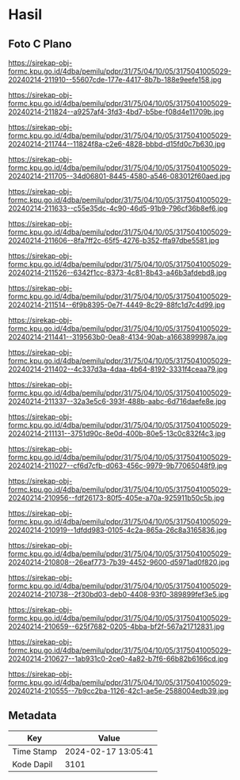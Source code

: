 # Hasil

## Foto C Plano

https://sirekap-obj-formc.kpu.go.id/4dba/pemilu/pdpr/31/75/04/10/05/3175041005029-20240214-211910--55607cde-177e-4417-8b7b-188e9eefe158.jpg

https://sirekap-obj-formc.kpu.go.id/4dba/pemilu/pdpr/31/75/04/10/05/3175041005029-20240214-211824--a9257af4-3fd3-4bd7-b5be-f08d4e11709b.jpg

https://sirekap-obj-formc.kpu.go.id/4dba/pemilu/pdpr/31/75/04/10/05/3175041005029-20240214-211744--11824f8a-c2e6-4828-bbbd-d15fd0c7b630.jpg

https://sirekap-obj-formc.kpu.go.id/4dba/pemilu/pdpr/31/75/04/10/05/3175041005029-20240214-211705--34d06801-8445-4580-a546-083012f60aed.jpg

https://sirekap-obj-formc.kpu.go.id/4dba/pemilu/pdpr/31/75/04/10/05/3175041005029-20240214-211633--c55e35dc-4c90-46d5-91b9-796cf36b8ef6.jpg

https://sirekap-obj-formc.kpu.go.id/4dba/pemilu/pdpr/31/75/04/10/05/3175041005029-20240214-211606--8fa7ff2c-65f5-4276-b352-ffa97dbe5581.jpg

https://sirekap-obj-formc.kpu.go.id/4dba/pemilu/pdpr/31/75/04/10/05/3175041005029-20240214-211526--6342f1cc-8373-4c81-8b43-a46b3afdebd8.jpg

https://sirekap-obj-formc.kpu.go.id/4dba/pemilu/pdpr/31/75/04/10/05/3175041005029-20240214-211514--6f9b8395-0e7f-4449-8c29-88fc1d7c4d99.jpg

https://sirekap-obj-formc.kpu.go.id/4dba/pemilu/pdpr/31/75/04/10/05/3175041005029-20240214-211441--319563b0-0ea8-4134-90ab-a1663899987a.jpg

https://sirekap-obj-formc.kpu.go.id/4dba/pemilu/pdpr/31/75/04/10/05/3175041005029-20240214-211402--4c337d3a-4daa-4b64-8192-3331f4ceaa79.jpg

https://sirekap-obj-formc.kpu.go.id/4dba/pemilu/pdpr/31/75/04/10/05/3175041005029-20240214-211337--32a3e5c6-393f-488b-aabc-6d716daefe8e.jpg

https://sirekap-obj-formc.kpu.go.id/4dba/pemilu/pdpr/31/75/04/10/05/3175041005029-20240214-211131--3751d90c-8e0d-400b-80e5-13c0c832f4c3.jpg

https://sirekap-obj-formc.kpu.go.id/4dba/pemilu/pdpr/31/75/04/10/05/3175041005029-20240214-211027--cf6d7cfb-d063-456c-9979-9b77065048f9.jpg

https://sirekap-obj-formc.kpu.go.id/4dba/pemilu/pdpr/31/75/04/10/05/3175041005029-20240214-210956--fdf26173-80f5-405e-a70a-925911b50c5b.jpg

https://sirekap-obj-formc.kpu.go.id/4dba/pemilu/pdpr/31/75/04/10/05/3175041005029-20240214-210919--1dfdd983-0105-4c2a-865a-26c8a3165836.jpg

https://sirekap-obj-formc.kpu.go.id/4dba/pemilu/pdpr/31/75/04/10/05/3175041005029-20240214-210808--26eaf773-7b39-4452-9600-d5971ad0f820.jpg

https://sirekap-obj-formc.kpu.go.id/4dba/pemilu/pdpr/31/75/04/10/05/3175041005029-20240214-210738--2f30bd03-deb0-4408-93f0-389899fef3e5.jpg

https://sirekap-obj-formc.kpu.go.id/4dba/pemilu/pdpr/31/75/04/10/05/3175041005029-20240214-210659--625f7682-0205-4bba-bf2f-567a21712831.jpg

https://sirekap-obj-formc.kpu.go.id/4dba/pemilu/pdpr/31/75/04/10/05/3175041005029-20240214-210627--1ab931c0-2ce0-4a82-b7f6-66b82b6166cd.jpg

https://sirekap-obj-formc.kpu.go.id/4dba/pemilu/pdpr/31/75/04/10/05/3175041005029-20240214-210555--7b9cc2ba-1126-42c1-ae5e-2588004edb39.jpg


## Metadata

| Key        | Value               |
| ---------- | ------------------- |
| Time Stamp | 2024-02-17 13:05:41 |
| Kode Dapil | 3101                |



